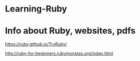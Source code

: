 # Learning-Ruby
# Info about Ruby, websites, pdfs

https://ruby.github.io/TryRuby/

http://ruby-for-beginners.rubymonstas.org/index.html
